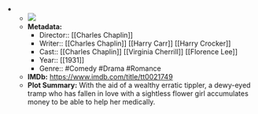 - 
    - ![](https://m.media-amazon.com/images/M/MV5BY2I4MmM1N2EtM2YzOS00OWUzLTkzYzctNDc5NDg2N2IyODJmXkEyXkFqcGdeQXVyNzkwMjQ5NzM@._V1_SX300.jpg)  
    - **Metadata:**
        - Director:: [[Charles Chaplin]]
        - Writer:: [[Charles Chaplin]] [[Harry Carr]] [[Harry Crocker]]
        - Cast:: [[Charles Chaplin]] [[Virginia Cherrill]] [[Florence Lee]]
        - Year:: [[1931]]
        - Genre:: #Comedy #Drama #Romance
    - **IMDb:** https://www.imdb.com/title/tt0021749
    - **Plot Summary:** With the aid of a wealthy erratic tippler, a dewy-eyed tramp who has fallen in love with a sightless flower girl accumulates money to be able to help her medically.
